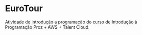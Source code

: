 # EuroTour
Atividade de introdução a programação do curso de Introdução à Programação Proz + AWS + Talent Cloud.

